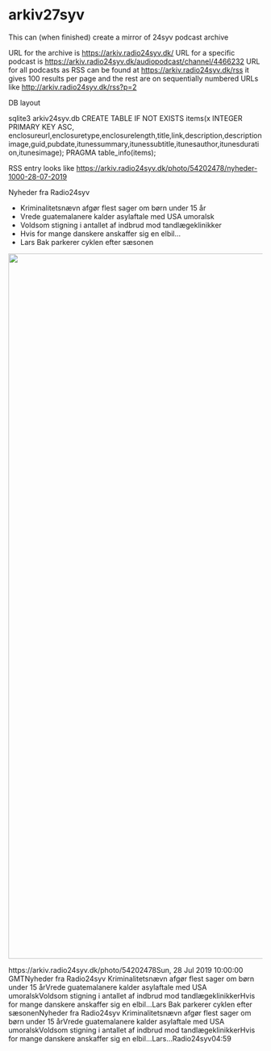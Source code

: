 # arkiv27syv
This can (when finished) create a mirror of 24syv podcast archive

URL for the archive is https://arkiv.radio24syv.dk/
URL for a specific podcast is https://arkiv.radio24syv.dk/audiopodcast/channel/4466232
URL for all podcasts as RSS can be found at https://arkiv.radio24syv.dk/rss it gives 100 results per page and the rest are on sequentially numbered URLs like http://arkiv.radio24syv.dk/rss?p=2



DB layout

sqlite3 arkiv24syv.db
CREATE TABLE IF NOT EXISTS items(x INTEGER PRIMARY KEY ASC, enclosureurl,enclosuretype,enclosurelength,title,link,description,descriptionimage,guid,pubdate,itunessummary,itunessubtitle,itunesauthor,itunesduration,itunesimage);
PRAGMA table_info(items);

RSS entry looks like
<item><enclosure url="https://arkiv.radio24syv.dk/49543331/54202478/dfc90ad8eaf93453562ed3961e565a5f/video_medium/nyheder-1000-28-07-2019-video.mp4?source=podcast" type="video/mp4" length="3550177"/><title>Nyheder 10.00 28-07-2019</title><link>https://arkiv.radio24syv.dk/photo/54202478/nyheder-1000-28-07-2019</link><description><p><p>Nyheder fra Radio24syv</p>
<ul><li>Kriminalitetsnævn afgør flest sager om børn under 15 år</li><li>Vrede guatemalanere kalder asylaftale med USA umoralsk</li><li>Voldsom stigning i antallet af indbrud mod tandlægeklinikker</li><li>Hvis for mange danskere anskaffer sig en elbil...</li><li>Lars Bak parkerer cyklen efter sæsonen</li></ul></p><p><a href="https://arkiv.radio24syv.dk/photo/54202478/nyheder-1000-28-07-2019"><img src="https://arkiv.radio24syv.dk/49543331/54202478/dfc90ad8eaf93453562ed3961e565a5f/standard/download-thumbnail.jpg" width="1400" height="1400"/></a></p></description><guid>https://arkiv.radio24syv.dk/photo/54202478</guid><pubDate>Sun, 28 Jul 2019 10:00:00 GMT</pubDate><itunes:summary>Nyheder fra Radio24syv
Kriminalitetsnævn afgør flest sager om børn under 15 årVrede guatemalanere kalder asylaftale med USA umoralskVoldsom stigning i antallet af indbrud mod tandlægeklinikkerHvis for mange danskere anskaffer sig en elbil...Lars Bak parkerer cyklen efter sæsonen</itunes:summary><itunes:subtitle>Nyheder fra Radio24syv
Kriminalitetsnævn afgør flest sager om børn under 15 årVrede guatemalanere kalder asylaftale med USA umoralskVoldsom stigning i antallet af indbrud mod tandlægeklinikkerHvis for mange danskere anskaffer sig en elbil...Lars...</itunes:subtitle><itunes:author>Radio24syv</itunes:author><itunes:duration>04:59</itunes:duration><itunes:image href="https://arkiv.radio24syv.dk/49543331/54202478/dfc90ad8eaf93453562ed3961e565a5f/standard/download-thumbnail.jpg/thumbnail.jpg"/></item>
